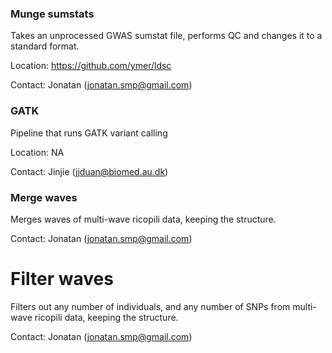 ### Munge sumstats
Takes an unprocessed GWAS sumstat file, performs QC and changes it to a standard format.

Location: https://github.com/ymer/ldsc   

Contact: Jonatan (jonatan.smp@gmail.com)  


### GATK
Pipeline that runs GATK variant calling

Location: NA

Contact: Jinjie (jjduan@biomed.au.dk)

### Merge waves
Merges waves of multi-wave ricopili data, keeping the structure.

Contact: Jonatan (jonatan.smp@gmail.com) 

# Filter waves
Filters out any number of individuals, and any number of SNPs from multi-wave ricopili data, keeping the structure.

Contact: Jonatan (jonatan.smp@gmail.com) 
